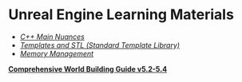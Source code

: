 # Unreal Engine Learning Materials

- [*C++ Main Nuances*](./ue-cpp-fundamentals/main_nuances.md)
- [*Templates and STL (Standard Template Library)*](./ue-cpp-fundamentals/template_stl.md)
- [*Memory Management*](./ue-cpp-fundamentals/memory_management.md)


[**Comprehensive World Building Guide v5.2-5.4**](https://epicgames.ent.box.com/s/vxyrkumwog8ikggqzysjvw3jjxojtux3)

